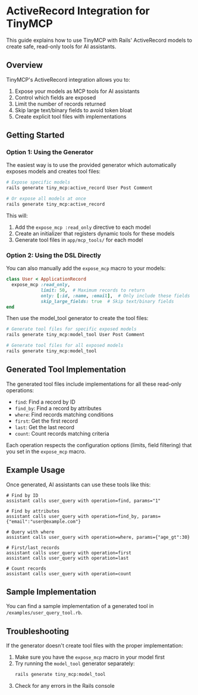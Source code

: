 # ActiveRecord Integration for TinyMCP

This guide explains how to use TinyMCP with Rails' ActiveRecord models to create safe, read-only tools for AI assistants.

## Overview

TinyMCP's ActiveRecord integration allows you to:

1. Expose your models as MCP tools for AI assistants
2. Control which fields are exposed
3. Limit the number of records returned
4. Skip large text/binary fields to avoid token bloat
5. Create explicit tool files with implementations

## Getting Started

### Option 1: Using the Generator

The easiest way is to use the provided generator which automatically exposes models and creates tool files:

```bash
# Expose specific models
rails generate tiny_mcp:active_record User Post Comment

# Or expose all models at once
rails generate tiny_mcp:active_record
```

This will:
1. Add the `expose_mcp :read_only` directive to each model
2. Create an initializer that registers dynamic tools for these models
3. Generate tool files in `app/mcp_tools/` for each model

### Option 2: Using the DSL Directly

You can also manually add the `expose_mcp` macro to your models:

```ruby
class User < ApplicationRecord
  expose_mcp :read_only, 
             limit: 50,  # Maximum records to return
             only: [:id, :name, :email],  # Only include these fields
             skip_large_fields: true  # Skip text/binary fields
end
```

Then use the model_tool generator to create the tool files:

```bash
# Generate tool files for specific exposed models
rails generate tiny_mcp:model_tool User Post Comment

# Generate tool files for all exposed models
rails generate tiny_mcp:model_tool
```

## Generated Tool Implementation

The generated tool files include implementations for all these read-only operations:

- `find`: Find a record by ID
- `find_by`: Find a record by attributes
- `where`: Find records matching conditions
- `first`: Get the first record
- `last`: Get the last record
- `count`: Count records matching criteria

Each operation respects the configuration options (limits, field filtering) that you set in the `expose_mcp` macro.

## Example Usage

Once generated, AI assistants can use these tools like this:

```
# Find by ID
assistant calls user_query with operation=find, params="1"

# Find by attributes
assistant calls user_query with operation=find_by, params={"email":"user@example.com"}

# Query with where
assistant calls user_query with operation=where, params={"age_gt":30}

# First/last records
assistant calls user_query with operation=first
assistant calls user_query with operation=last

# Count records
assistant calls user_query with operation=count
```

## Sample Implementation

You can find a sample implementation of a generated tool in `/examples/user_query_tool.rb`.

## Troubleshooting

If the generator doesn't create tool files with the proper implementation:

1. Make sure you have the `expose_mcp` macro in your model first
2. Try running the `model_tool` generator separately:
   ```bash
   rails generate tiny_mcp:model_tool
   ```
3. Check for any errors in the Rails console
